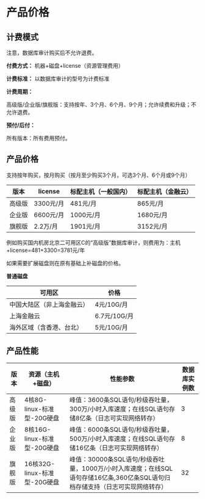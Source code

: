 

# 产品价格

## 计费模式

<wrap em>注意，数据库审计购买后不允许退费。</wrap>

**付费方式：** 机器+磁盘+license（资源管理费用）

**计费标准：** 以数据库审计的型号为计费标准

**计费周期：**

高级版/企业版/旗舰版：支持按年、3个月、6个月、9个月；允许续费和升级；不允许退费。

**预付/后付：**

所有版本：所有费用预付。

## 产品价格

支持按年购买，按月购买（按月至少购买3个月，可选3个月、6个月或9个月）

| 版本   | license   | 标配主机（一般国内） | 标配主机（金融云） |
| ------ | --------- | :------------------- | :----------------- |
| 高级版 | 3300元/月 | 481元/月             | 865元/月           |
| 企业版 | 6600元/月 | 1000元/月            | 1680元/月          |
| 旗舰版 | 2.2万/月  | 1901元/月            | 3152元/月          |

<wrap
em>例如购买国内机房北京二可用区C的“高级版”数据库审计，则费用为：主机+license=481+3300=3781元/年</wrap>

如果需要扩展磁盘则在原有基础上补磁盘的价格。

**普通磁盘**

| 可用区        | 价格          |
| ------------- | ------------- |
| 中国大陆区（非上海金融云） | 4元/10G/月    |
| 上海金融云   | 6.7元/10G/月 |
| 海外区域（含香港、台北）   | 5元/10G/月 |

## 产品性能

| 版本   | 资源（主机+磁盘）            | 性能参数                                                     | 数据库实例数 |
| ------ | ---------------------------- | ------------------------------------------------------------ | ------------ |
| 高级版 | 4核8G-linux-标准型-20G硬盘   | 峰值：3600条SQL语句/秒级吞吐量，300万/小时入库速度；在线SQL语句存储8亿条（日志可实现网络转存） | 3            |
| 企业版 | 8核16G-linux-标准型-20G硬盘  | 峰值：6000条SQL语句/秒级吞吐量，500万/小时入库速度；在线SQL语句存储16亿条（日志可实现网络转存） | 8            |
| 旗舰版 | 16核32G-linux-标准型-20G硬盘 | 峰值：30000条SQL语句/秒级吞吐量，1000万/小时入库速度；在线SQL语句存储16亿条,360亿条SQL语句归档存储支持（日志可实现网络转存） | 32           |





